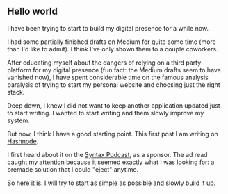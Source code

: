 ## Hello world

I have been trying to start to build my digital presence for a while now. 

I had some partially finished drafts on Medium for quite some time (more than I'd like to admit). I think I've only shown them to a couple coworkers.

After educating myself about the dangers of relying on a third party platform for my digital presence (fun fact: the Medium drafts seem to have vanished now), I have spent considerable time on the famous analysis paralysis of trying to start my personal website and choosing just the right stack.

Deep down, I knew I did not want to keep another application updated just to start writing. I wanted to start writing and them slowly improve my system.

But now, I think I have a good starting point. This first post I am writing on [Hashnode](hashnode.com). 

I first heard about it on the [Syntax Podcast](syntax.fm), as a sponsor. The ad read caught my attention because it seemed exactly what I was looking for: a premade solution that I could "eject" anytime.

So here it is. I will try to start as simple as possible and slowly build it up.  